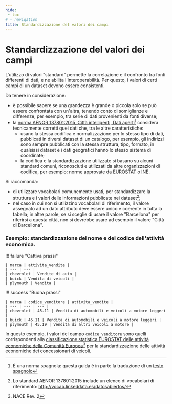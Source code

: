 ```yaml
---
hide:
 - toc
# - navigation
title: Standardizzazione del valori dei campi
---
```


# Standardizzazione del valori dei campi

L'utilizzo di valori "standard" permette la correlazione e il confronto tra fonti differenti di dati, e ne abilita l'interoperabilità. Per questo, i valori di certi campi di un dataset devono essere consistenti.

Da tenere in considerazione:

- è possibile sapere se una grandezza è grande o piccola solo se può essere confrontata con un'altra, tenendo conto di somiglianze e differenze, per esempio, tra serie di dati provenienti da fonti diverse;
- la [norma AENOR 137801:2015, Città intelligenti, Dati aperti](http://vocab.linkeddata.es/datosabiertos/)[^1] considera tecnicamente corretti quei dati che, tra le altre caratteristiche:
    - usano la stessa codifica e normalizzazione per lo stesso tipo di dati, pubblicati in diversi dataset di un catalogo, per esempio, gli indirizzi sono sempre pubblicati con la stessa struttura, tipo, formato, in qualsiasi dataset e i dati geografici hanno lo stesso sistema di coordinate;
    - la codifica e la standardizzazione utilizzate si basano su alcuni standard comuni, riconosciuti e utilizzati da altre organizzazioni di codifica, per esempio: norme approvate da [EUROSTAT](https://ec.europa.eu/eurostat/ramon/nomenclatures/index.cfm?TargetUrl=LST_NOM_DTL&StrNom=NACE_REV2&StrLanguageCode=ES&IntPcKey=&StrLayoutCode=HIERARCHIC&IntCurrentPage=1) o [INE](https://www.ine.es/ss/Satellite?L=0&c=Page&cid=1254735839296&p=1254735839296&pagename=MetodologiaYEstandares%2FINELayout).

Si raccomanda:

- di utilizzare vocabolari comunemente usati, per standardizzare la struttura e i valori delle informazioni pubblicate nei dataset[^2];
- nel caso in cui non si utilizzino vocabolari di riferimento, il valore assegnato ad un dato attributo deve essere unico e coerente in tutta la tabella; in altre parole, se si sceglie di usare il valore "Barcellona" per riferirsi a questa città, non si dovrebbe usare ad esempio il valore "Città di Barcellona".

[^1]: È una norma spagnola: questa guida è in parte la traduzione di un [testo spagnolo](https://datos.gob.es/en/documentacion/guia-practica-para-la-publicacion-de-datos-tabulares-en-archivos-csv)
[^2]: Lo standard AENOR 137801:2015 include un elenco di vocabolari di riferimento: <http://vocab.linkeddata.es/datosabiertos/>


### Esempio: standardizzazione del nome e del codice dell'attività economica.

!!! failure "Cattiva prassi"

    | marca | attivita_vendite |
    | --- | --- |
    | chevrolet | Vendite di auto |
    | buick | Vendita di veicoli |
    | plymouth | Vendita |

!!! success "Buona prassi"

    | marca | codice_venditore | attivita_vendite |
    | --- | --- | --- |
    | chevrolet | 45.11 | Vendita di automobili e veicoli a motore leggeri |
    | buick | 45.11 | Vendita di automobili e veicoli a motore leggeri |
    | plymouth | 45.19 | Vendita di altri veicoli a motore |



In questo esempio, i valori del campo `codice_venditore` sono quelli corrispondenti alla [classificazione statistica EUROSTAT delle attività economiche della Comunità Europea](https://ec.europa.eu/eurostat/ramon/nomenclatures/index.cfm?TargetUrl=LST_NOM_DTL&StrNom=NACE_REV2&StrLanguageCode=ES&IntPcKey=&StrLayoutCode=HIERARCHIC&IntCurrentPage=1)[^3] per la standardizzazione delle attività economiche dei concessionari di veicoli.

[^3]: NACE Rev. 2